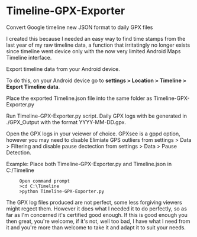 # Timeline-GPX-Exporter
Convert Google timeline new JSON format to daily GPX files

I created this because I needed an easy way to find time stamps from the last year of my raw timeline data, a function that irritatingly no longer exists since timeline went device only with the now very limited Android Maps Timeline interface.

Export timeline data from your Android device. 

To do this, on your Android device go to **settings > Location > Timeline > Export Timeline data**.  

Place the exported Timeline.json file into the same folder as Timeline-GPX-Exporter.py

Run Timeline-GPX-Exporter.py script. Daily GPX logs with be generated in ./GPX_Output with the format YYYY-MM-DD.gpx. 

Open the GPX logs in your veiewer of choice. 
GPXsee is a gppd option, however you may need to disable Elimiate GPS outliers from settings > Data > Filtering 
and disable pause dectection from settings > Data > Pause Detection.

Example: Place both Timeline-GPX-Exporter.py and Timeline.json in C:/Timeline

         Open command prompt
         >cd C:\Timeline
         >python Timeline-GPX-Exporter.py

The GPX log files produced are not perfect, some less forgiving viewers might regect them. However it does what I needed it to do perfectly, so as far as I'm concerned it's certified good enough. If this is good enough you then great, you're welcome, if it's not, well too bad, I have what I need from it and you're more than welcome to take it and adapt it to suit your needs.
